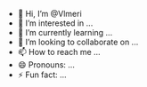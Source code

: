 - 👋 Hi, I’m @Vlmeri
- 👀 I’m interested in ...
- 🌱 I’m currently learning ...
- 💞️ I’m looking to collaborate on ...
- 📫 How to reach me ...
- 😄 Pronouns: ...
- ⚡ Fun fact: ...

<!---
Vlmeri/Vlmeri is a ✨ special ✨ repository because its `README.md` (this file) appears on your GitHub profile.
You can click the Preview link to take a look at your changes.
--->
